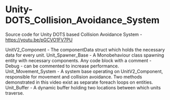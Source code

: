 # Unity-DOTS_Collision_Avoidance_System
Source code for Unity DOTS based Collision Avoidance System - https://youtu.be/pGCVO1FV7PU

UnitV2_Component - The componentData struct which holds the necessary data for every unit.
Unit_Spawner_Base - A Monobehaviour class spawning entity with necessary components. Any code block with a comment - Debug - can be commented to increase performance.
Unit_Movement_System - A system base operating on UnitV2_Component, responsible for movement and collision avoidance. Two methods demonstrated in this video exist as separate foreach loops on entities.
Unit_Buffer - A dynamic buffer holding two locations between which units traverse.
